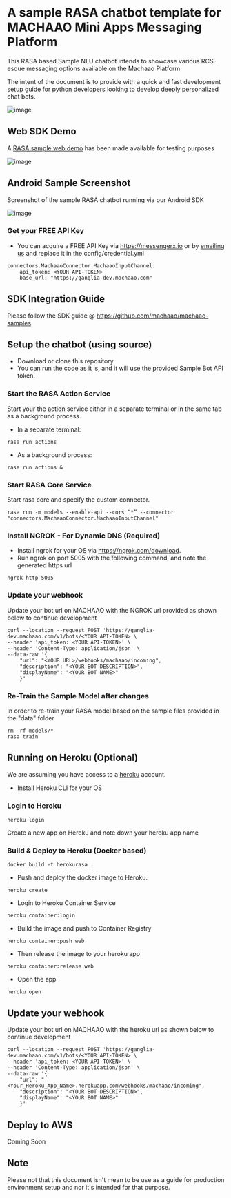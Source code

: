 
# A sample RASA chatbot template for MACHAAO Mini Apps Messaging Platform

This RASA based Sample NLU chatbot intends to showcase various RCS-esque messaging options available on the Machaao Platform

The intent of the document is to provide with a quick and fast development setup guide for python developers looking to develop deeply personalized chat bots.

![image](images/sample_rasa_machaao_bot.jpeg)


## Web SDK Demo ##
A [RASA sample web demo](https://ganglia-dev.machaao.com/rasa.sample) has been made available for testing purposes

![image](images/sample_rasa_web_bot.png)

## Android Sample Screenshot ##
Screenshot of the sample RASA chatbot running via our Android SDK

![image](images/sample_rasa_android_bot.png)

### Get your FREE API Key ###
* You can acquire a FREE API Key via https://messengerx.io 
or by [emailing us](mailto:connect@machaao.com) and replace it in the config/credential.yml
```
connectors.MachaaoConnector.MachaaoInputChannel:
    api_token: <YOUR API-TOKEN>
    base_url: "https://ganglia-dev.machaao.com"
```

## SDK Integration Guide ##
Please follow the SDK guide @ https://github.com/machaao/machaao-samples

## Setup the chatbot (using source) ##
* Download or clone this repository
* You can run the code as it is, and it will use the provided Sample Bot API token.

### Start the RASA Action Service ###
Start your the action service either in a separate terminal or in the same tab as a background process.<br>

* In a separate terminal:
```
rasa run actions
```

* As a background process:
```
rasa run actions &
```

### Start RASA Core Service ###
Start rasa core and specify the custom connector.<br>
```
rasa run -m models --enable-api --cors “*” --connector "connectors.MachaaoConnector.MachaaoInputChannel"
```

### Install NGROK - For Dynamic DNS (Required) ###
* Install ngrok for your OS via https://ngrok.com/download.
* Run ngrok on port 5005 with the following command, and note the generated https url
```
ngrok http 5005
```

### Update your webhook ###
Update your bot url on MACHAAO with the NGROK url provided as shown below to continue development
```
curl --location --request POST 'https://ganglia-dev.machaao.com/v1/bots/<YOUR API-TOKEN> \
--header 'api_token: <YOUR API-TOKEN>' \
--header 'Content-Type: application/json' \
--data-raw '{
    "url": "<YOUR URL>/webhooks/machaao/incoming",
    "description": "<YOUR BOT DESCRIPTION>",
    "displayName": "<YOUR BOT NAME>"
    }'
```


### Re-Train the Sample Model after changes ###
In order to re-train your RASA model based on the sample files provided in the "data" folder
```
rm -rf models/*
rasa train
```



## Running on Heroku (Optional) ##
We are assuming you have access to a [heroku](https://heroku.com) account.

* Install Heroku CLI for your OS

### Login to Heroku ###
```
heroku login
```

Create a new app on Heroku and note down your heroku app name

### Build & Deploy to Heroku (Docker based) ###
```
docker build -t herokurasa .
```

* Push and deploy the docker image to Heroku.
```
heroku create
```

* Login to Heroku Container Service
```
heroku container:login
```

* Build the image and push to Container Registry
```
heroku container:push web
```
* Then release the image to your heroku app
```
heroku container:release web
```
* Open the app
```
heroku open
```

## Update your webhook ##
Update your bot url on MACHAAO with the heroku url as shown below to continue development
```
curl --location --request POST 'https://ganglia-dev.machaao.com/v1/bots/<YOUR API-TOKEN> \
--header 'api_token: <YOUR API-TOKEN>' \
--header 'Content-Type: application/json' \
--data-raw '{
    "url": "<Your_Heroku_App_Name>.herokuapp.com/webhooks/machaao/incoming",
    "description": "<YOUR BOT DESCRIPTION>",
    "displayName": "<YOUR BOT NAME>"
    }'
```

## Deploy to AWS ##
Coming Soon

## Note ##
Please not that this document isn't mean to be use as a guide for production environment setup and nor it's intended for that purpose.
